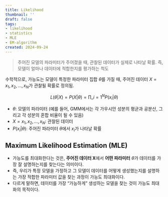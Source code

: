 ```yaml
---
title: Likelihood
thumbnail: ''
draft: false
tags:
- likelihood
- statistics
- MLE
- EM-algorithm
created: 2024-09-24
---
```



 > 
 > 주어진 모델의 파라미터가 주어졌을 때, 관찰된 데이터가 실제로 나타날 확률. 
 > 즉, 모델이 얼마나 데이터에 적합한지를 평가하는 척도

수학적으로, 가능도는 모델이 특정한 파라미터 집합 $\theta$를 가질 때, 주어진 데이터 $X = {x_1, x_2, …, x_N}$가 관찰될 확률로 정의됨.

$$
L(\theta | X) = P(X | \theta) = \prod\_{i=1}^{N} P(x_i | \theta)
$$

* $\theta$: 모델의 파라미터 (예를 들어, GMM에서는 각 가우시안 성분의 평균과 공분산, 그리고 각 성분의 혼합 비율이 될 수 있음)
* $X = {x_1, x_2, …, x_N}$: 관찰된 데이터
* $P(x_i | \theta)$: 주어진 파라미터 $\theta$에서 $x_i$가 나타날 확률

## Maximum Likelihood Estimation (MLE)

* 가능도를 최대화한다는 것은, **주어진 데이터 X**에서 **어떤 파라미터** $\theta$가 데이터를 가장 잘 설명하는지를 찾는다는 의미이다. 
* 즉, 우리가 특정 모델을 가정하고 그 모델이 데이터를 어떻게 생성했는지를 설명하는 가장 적합한 파라미터 값을 찾는 과정이 가능도 최대화이다.
* 다르게 말하면, 데이터를 가장 “가능하게” 생성하는 모델을 찾는 것이 가능도 최대화의 목적이다.
